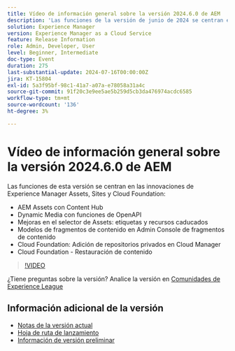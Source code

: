 ```yaml
---
title: Vídeo de información general sobre la versión 2024.6.0 de AEM
description: 'Las funciones de la versión de junio de 2024 se centran en los AEM Assets con Content Hub, Dynamic Media con funciones de OpenAPI, mejoras del selector de Assets: etiquetas y recursos caducados, modelos de fragmentos de contenido en el Admin Console de fragmentos de contenido, Cloud Foundation: adición de repositorios privados en Cloud Manager y Cloud Foundation: restauración de contenido.'
solution: Experience Manager
version: Experience Manager as a Cloud Service
feature: Release Information
role: Admin, Developer, User
level: Beginner, Intermediate
doc-type: Event
duration: 275
last-substantial-update: 2024-07-16T00:00:00Z
jira: KT-15804
exl-id: 5a3f95bf-98c1-41a7-a07a-e78058a31a4c
source-git-commit: 91f20c3e9ee5ae5b259d5cb3da476974acdc6585
workflow-type: tm+mt
source-wordcount: '136'
ht-degree: 3%

---
```


# Vídeo de información general sobre la versión 2024.6.0 de AEM

Las funciones de esta versión se centran en las innovaciones de Experience Manager Assets, Sites y Cloud Foundation:

* AEM Assets con Content Hub
* Dynamic Media con funciones de OpenAPI
* Mejoras en el selector de Assets: etiquetas y recursos caducados
* Modelos de fragmentos de contenido en Admin Console de fragmentos de contenido
* Cloud Foundation: Adición de repositorios privados en Cloud Manager
* Cloud Foundation - Restauración de contenido

>[!VIDEO](https://video.tv.adobe.com/v/3430779/?learn=on)


¿Tiene preguntas sobre la versión?  Analice la versión en [Comunidades de Experience League](https://adobe.ly/47dj9Wj)

## Información adicional de la versión

* [Notas de la versión actual](https://experienceleague.adobe.com/docs/experience-manager-cloud-service/content/release-notes/home.html?lang=es)
* [Hoja de ruta de lanzamiento](https://experienceleague.adobe.com/docs/experience-manager-release-information/aem-release-updates/update-releases-roadmap.html?lang=es)
* [Información de versión preliminar](https://experienceleague.adobe.com/docs/experience-manager-cloud-service/content/release-notes/prerelease.html)
